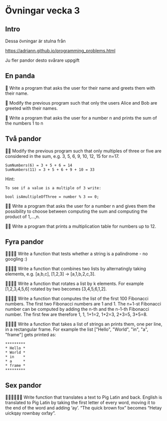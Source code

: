 ﻿
# Övningar vecka 3

## Intro

Dessa övningar är stulna från

https://adriann.github.io/programming_problems.html

Ju fler pandor desto svårare uppgift

## En panda

🐼 Write a program that asks the user for their name and greets them with their name. 

🐼 Modify the previous program such that only the users Alice and Bob are greeted with their names. 

🐼 Write a program that asks the user for a number n and prints the sum of the numbers 1 to n 

## Två pandor

🐼🐼 Modify the previous program such that only multiples of three or five are considered in the sum, e.g. 3, 5, 6, 9, 10, 12, 15 for n=17. 

    SumNumbers(6) = 3 + 5 + 6 = 14
    SumNumbers(11) = 3 + 5 + 6 + 9 + 10 = 33

Hint:

    To see if a value is a multiple of 3 write:

    bool isAmultipleOfThree = number % 3 == 0;

🐼🐼 Write a program that asks the user for a number n and gives them the possibility to choose between computing the sum and computing the product of 1,…,n. 

🐼🐼 Write a program that prints a multiplication table for numbers up to 12. 

## Fyra pandor


🐼🐼🐼🐼 Write a function that tests whether a string is a palindrome - no googling :)

🐼🐼🐼🐼 Write a function that combines two lists by alternatingly taking elements, e.g. [a,b,c], [1,2,3] → [a,1,b,2,c,3]. 

🐼🐼🐼🐼 Write a function that rotates a list by k elements. For example [1,2,3,4,5,6] rotated by two becomes [3,4,5,6,1,2]. 

🐼🐼🐼🐼 Write a function that computes the list of the first 100 Fibonacci numbers. The first two Fibonacci numbers are 1 and 1. The n+1-st Fibonacci number can be computed by adding the n-th and the n-1-th Fibonacci number. The first few are therefore 1, 1, 1+1=2, 1+2=3, 2+3=5, 3+5=8. 

🐼🐼🐼🐼 Write a function that takes a list of strings an prints them, one per line, in a rectangular frame. For example the list ["Hello", "World", "in", "a", "frame"] gets printed as: 

    *********
    * Hello *
    * World *
    * in    *
    * a     *
    * frame *
    *********

## Sex pandor

🐼🐼🐼🐼🐼🐼 Write function that translates a text to Pig Latin and back. English is translated to Pig Latin by taking the first letter of every word, moving it to the end of the word and adding ‘ay’. “The quick brown fox” becomes “Hetay uickqay rownbay oxfay”. 


